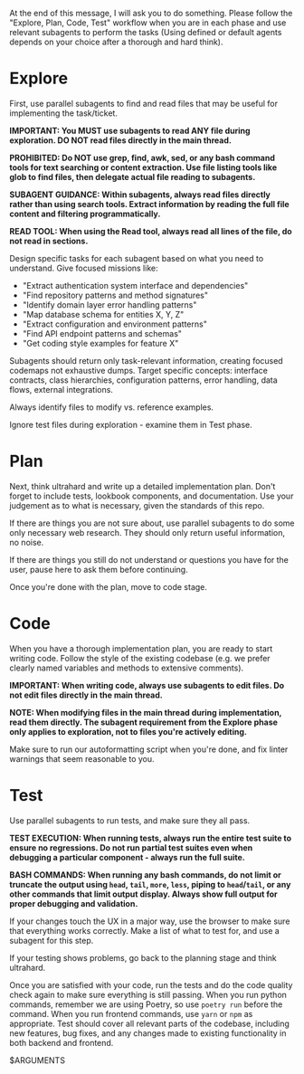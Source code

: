 At the end of this message, I will ask you to do something. Please follow the "Explore, Plan, Code, Test" workflow when you are in each phase and use relevant subagents to perform the tasks (Using defined or default agents depends on your choice after a thorough and hard think).

# Explore
First, use parallel subagents to find and read files that may be useful for implementing the task/ticket.

**IMPORTANT: You MUST use subagents to read ANY file during exploration. DO NOT read files directly in the main thread.**

**PROHIBITED: Do NOT use grep, find, awk, sed, or any bash command tools for text searching or content extraction. Use file listing tools like glob to find files, then delegate actual file reading to subagents.**

**SUBAGENT GUIDANCE: Within subagents, always read files directly rather than using search tools. Extract information by reading the full file content and filtering programmatically.**

**READ TOOL: When using the Read tool, always read all lines of the file, do not read in sections.**

Design specific tasks for each subagent based on what you need to understand. Give focused missions like:
- "Extract authentication system interface and dependencies"
- "Find repository patterns and method signatures"
- "Identify domain layer error handling patterns"
- "Map database schema for entities X, Y, Z"
- "Extract configuration and environment patterns"
- "Find API endpoint patterns and schemas"
- "Get coding style examples for feature X"

Subagents should return only task-relevant information, creating focused codemaps not exhaustive dumps. Target specific concepts: interface contracts, class hierarchies, configuration patterns, error handling, data flows, external integrations.

Always identify files to modify vs. reference examples.

Ignore test files during exploration - examine them in Test phase.

# Plan
Next, think ultrahard and write up a detailed implementation plan. Don't forget to include tests, lookbook components, and documentation. Use your judgement as to what is necessary, given the standards of this repo.

If there are things you are not sure about, use parallel subagents to do some only necessary web research. They should only return useful information, no noise.

If there are things you still do not understand or questions you have for the user, pause here to ask them before continuing.

Once you're done with the plan, move to code stage.

# Code
When you have a thorough implementation plan, you are ready to start writing code. Follow the style of the existing codebase (e.g. we prefer clearly named variables and methods to extensive comments).

**IMPORTANT: When writing code, always use subagents to edit files. Do not edit files directly in the main thread.**

**NOTE: When modifying files in the main thread during implementation, read them directly. The subagent requirement from the Explore phase only applies to exploration, not to files you're actively editing.**

Make sure to run our autoformatting script when you're done, and fix linter warnings that seem reasonable to you.

# Test
Use parallel subagents to run tests, and make sure they all pass.

**TEST EXECUTION: When running tests, always run the entire test suite to ensure no regressions. Do not run partial test suites even when debugging a particular component - always run the full suite.**

**BASH COMMANDS: When running any bash commands, do not limit or truncate the output using `head`, `tail`, `more`, `less`, piping to `head`/`tail`, or any other commands that limit output display. Always show full output for proper debugging and validation.**

If your changes touch the UX in a major way, use the browser to make sure that everything works correctly. Make a list of what to test for, and use a subagent for this step.

If your testing shows problems, go back to the planning stage and think ultrahard.

Once you are satisfied with your code, run the tests and do the code quality check again to make sure everything is still passing. When you run python commands, remember we are using Poetry, so use `poetry run` before the command. When you run frontend commands, use `yarn` or `npm` as appropriate. Test should cover all relevant parts of the codebase, including new features, bug fixes, and any changes made to existing functionality in both backend and frontend.

$ARGUMENTS
